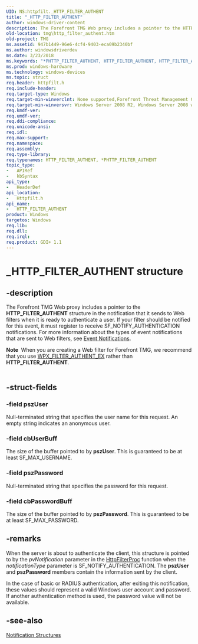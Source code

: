 ```yaml
---
UID: NS:httpfilt._HTTP_FILTER_AUTHENT
title: "_HTTP_FILTER_AUTHENT"
author: windows-driver-content
description: The Forefront TMG Web proxy includes a pointer to the HTTP_FILTER_AUTHENT structure in the notification that it sends to Web filters when it is ready to authenticate a user.
old-location: tmg\http_filter_authent.htm
old-project: TMG
ms.assetid: 947b1449-96e6-4cf4-9403-eca09b2340bf
ms.author: windowsdriverdev
ms.date: 3/23/2018
ms.keywords: "*PHTTP_FILTER_AUTHENT, HTTP_FILTER_AUTHENT, HTTP_FILTER_AUTHENT structure [Forefront TMG], PHTTP_FILTER_AUTHENT, PHTTP_FILTER_AUTHENT structure pointer [Forefront TMG], _HTTP_FILTER_AUTHENT, httpfilt/HTTP_FILTER_AUTHENT, httpfilt/PHTTP_FILTER_AUTHENT, tmg.http_filter_authent"
ms.prod: windows-hardware
ms.technology: windows-devices
ms.topic: struct
req.header: httpfilt.h
req.include-header: 
req.target-type: Windows
req.target-min-winverclnt: None supported,Forefront Threat Management Gateway (TMG) 2010
req.target-min-winversvr: Windows Server 2008 R2, Windows Server 2008 with SP2 (64-bit only) [desktop apps only]
req.kmdf-ver: 
req.umdf-ver: 
req.ddi-compliance: 
req.unicode-ansi: 
req.idl: 
req.max-support: 
req.namespace: 
req.assembly: 
req.type-library: 
req.typenames: HTTP_FILTER_AUTHENT, *PHTTP_FILTER_AUTHENT
topic_type:
-	APIRef
-	kbSyntax
api_type:
-	HeaderDef
api_location:
-	Httpfilt.h
api_name:
-	HTTP_FILTER_AUTHENT
product: Windows
targetos: Windows
req.lib: 
req.dll: 
req.irql: 
req.product: GDI+ 1.1
---
```


# _HTTP_FILTER_AUTHENT structure


## -description


The Forefront TMG Web proxy includes a pointer to the <b>HTTP_FILTER_AUTHENT</b> structure in the notification that it sends to Web filters when it is ready to authenticate a user. If your filter should be notified for this event, it must register to receive SF_NOTIFY_AUTHENTICATION notifications. For more information about the types of event notifications that are sent to Web filters, see <a href="https://msdn.microsoft.com/288ec01e-1f1b-41ca-b433-d12053501979">Event Notifications</a>.
<div class="alert"><b>Note</b>  When you are creating a Web filter for Forefront TMG, we recommend that you use <a href="https://msdn.microsoft.com/286f049d-011f-4fff-9988-715029a4ddd0">WPX_FILTER_AUTHENT_EX</a> rather than <b>HTTP_FILTER_AUTHENT</b>.</div><div> </div>

## -struct-fields




### -field pszUser

Null-terminated string that specifies the user name for this request. An empty string indicates an anonymous user.


### -field cbUserBuff

The size of the buffer pointed to by <b>pszUser</b>. This is guaranteed to be at least SF_MAX_USERNAME.


### -field pszPassword

Null-terminated string that specifies the password for this request.


### -field cbPasswordBuff

The size of the buffer pointed to by <b>pszPassword</b>. This is guaranteed to be at least SF_MAX_PASSWORD.


## -remarks



When the server is about to authenticate the client, this structure is pointed to by the <i>pvNotification</i> parameter in the <a href="https://msdn.microsoft.com/15a44eb7-641b-4115-992e-6d08cb09be54">HttpFilterProc</a> function when the <i>notificationType</i> parameter is SF_NOTIFY_AUTHENTICATION. The <b>pszUser</b> and <b>pszPassword</b> members contain the information sent by the client. 

In the case of basic or RADIUS authentication, after exiting this notification, these values should represent a valid Windows user account and password. If another authentication method is used, the password value will not be available.




## -see-also




<a href="https://msdn.microsoft.com/f6100648-ba45-496f-a339-97defa274888">Notification Structures</a>
 

 

